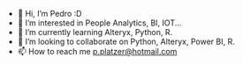 - 👋 Hi, I’m Pedro :D
- 👀 I’m interested in People Analytics, BI, IOT...
- 🌱 I’m currently learning Alteryx, Python, R.
- 💞️ I’m looking to collaborate on Python, Alteryx, Power BI, R.
- 📫 How to reach me p.platzer@hotmail.com

<!---
Supermotto/Supermotto is a ✨ special ✨ repository because its `README.md` (this file) appears on your GitHub profile.
You can click the Preview link to take a look at your changes.
--->
